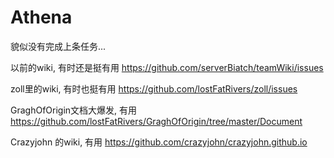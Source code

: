 # Athena

貌似没有完成上条任务...

以前的wiki, 有时还是挺有用 https://github.com/serverBiatch/teamWiki/issues

zoll里的wiki, 有时也挺有用 https://github.com/lostFatRivers/zoll/issues

GraghOfOrigin文档大爆发, 有用 https://github.com/lostFatRivers/GraghOfOrigin/tree/master/Document

Crazyjohn 的wiki, 有用 https://github.com/crazyjohn/crazyjohn.github.io
